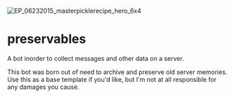 ![EP_06232015_masterpicklerecipe_hero_6x4](https://user-images.githubusercontent.com/30214855/231015931-0e6dd9c4-87e3-4a47-b147-9333b213499a.png)

# preservables
A bot inorder to collect messages and other data on a server.


This bot was born out of need to archive and preserve old server memories. Use this as a base template if you'd like, but I'm not at all responsible for any damages you cause.
